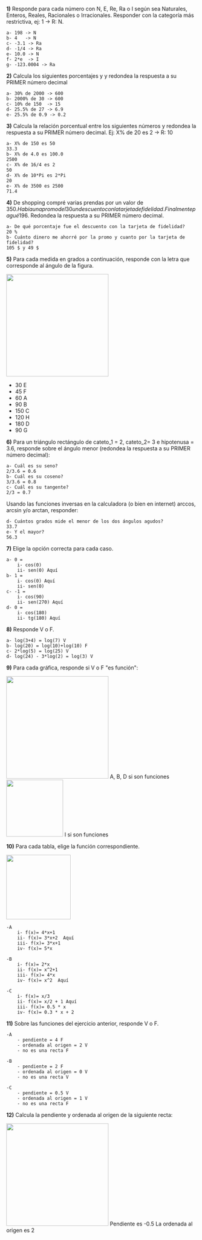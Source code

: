 
**1)** Responde para cada número con N, E, Re, Ra o I según sea Naturales, Enteros, Reales,
Racionales o Irracionales. Responder con la categoría más restrictiva, ej: 1 -> R: N.

    a- 198 -> N
    b- 4   -> N
    c- -3.1 -> Ra
    d- -1/4 -> Ra
    e- 10.0 -> N
    f- 2*e  -> I
    g- -123.0004 -> Ra


**2)** Calcula los siguientes porcentajes y y redondea la respuesta a su PRIMER número decimal

    a- 30% de 2000 -> 600
    b- 2000% de 30 -> 600
    c- 10% de 150  -> 15
    d- 25.5% de 27 -> 6.9
    e- 25.5% de 0.9 -> 0.2

**3)** Calcula la relación porcentual entre los siguientes números y redondea la respuesta a su PRIMER número decimal. Ej: X% de 20 es 2 -> R: 10

    a- X% de 150 es 50
    33.3
    b- X% de 4.0 es 100.0
    2500
    c- X% de 16/4 es 2
    50
    d- X% de 10*Pi es 2*Pi
    20
    e- X% de 3500 es 2500
    71.4

**4)** De shopping compré varias prendas por un valor de 350$. Había una promo del 30% sobre la cual se aplico luego
un descuento con la tarjeta de fidelidad. Finalmente pagué 196$. Redondea la respuesta a su PRIMER número decimal.

    a- De qué porcentaje fue el descuento con la tarjeta de fidelidad?
    20 %
    b- Cuánto dinero me ahorré por la promo y cuanto por la tarjeta de fidelidad?
    105 $ y 49 $


**5)** Para cada medida en grados a continuación, responde con la letra que corresponde al ángulo de la figura.

<img  src='./figuras/EX_5.png' height='270px'>

  - 30 E
  - 45 F
  - 60 A
  - 90 B
  - 150 C
  - 120 H
  - 180 D
  - 90  G


**6)** Para un triángulo rectángulo de cateto_1 = 2, cateto_2= 3 e hipotenusa = 3.6, responde sobre el ángulo
menor (redondea la respuesta a su PRIMER número decimal):

    a- Cuál es su seno?
    2/3.6 = 0.6
    b- Cuál es su coseno?
    3/3.6 = 0.8
    c- Cuál es su tangente?
    2/3 = 0.7

Usando las funciones inversas en la calculadora (o bien en internet) arccos, arcsin y/o arctan, responder:

    d- Cuántos grados mide el menor de los dos ángulos agudos?
    33.7
    e- Y el mayor?
    56.3

**7)** Elige la opción correcta para cada caso.

    a- 0 = 
        i- cos(0)
        ii- sen(0) Aquí
    b- 1 = 
        i- cos(0) Aquí
        ii- sen(0)
    c- -1 =
        i- cos(90)
        ii- sen(270) Aquí
    d- 0 =
        i- cos(180)
        ii- tg(180) Aquí

**8)** Responde V o F.

    a- log(3+4) = log(7) V
    b- log(20) = log(10)+log(10) F
    c- 2*log(5) = log(25) V
    d- log(24) - 3*log(2) = log(3) V

**9)** Para cada gráfica, responde si V o F "es función":

<img  src='./figuras/EX_9.png' height='270px'>
A, B, D si son funciones
<img  src='./figuras/EX_9b.png' height='150px'>
I si son funciones


**10)** Para cada tabla, elige la función correspondiente.


<img  src='./figuras/EX_10.png' height='170px'>

    -A 
        i- f(x)= 4*x+1    
        ii- f(x)= 3*x+2  Aquí
        iii- f(x)= 3*x+1
        iv- f(x)= 5*x

    -B 
        i- f(x)= 2*x
        ii- f(x)= x^2+1
        iii- f(x)= 4*x
        iv- f(x)= x^2  Aquí

    -C 
        i- f(x)= x/3
        ii- f(x)= x/2 + 1 Aquí
        iii- f(x)= 0.5 * x
        iv- f(x)= 0.3 * x + 2

**11)** Sobre las funciones del ejercicio anterior, responde V o F.

    -A  
        - pendiente = 4 F
        - ordenada al origen = 2 V
        - no es una recta F

    -B  
        - pendiente = 2 F
        - ordenada al origen = 0 V
        - no es una recta V

    -C  
        - pendiente = 0.5 V
        - ordenada al origen = 1 V
        - no es una recta F

**12)** Calcula la pendiente y ordenada al origen de la siguiente recta:

<img  src='./figuras/EX_12.png' height='270px'>
Pendiente es -0.5
La ordenada al origen es 2